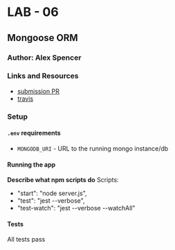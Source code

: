 # LAB - 06

## Mongoose ORM

### Author: Alex Spencer

### Links and Resources
* [submission PR](https://github.com/alexspencer-401-advanced-javascript/lab-06/pull/1)
* [travis](https://github.com/alexspencer-401-advanced-javascript/lab-06/pull/1/checks?check_run_id=233373148)

### Setup
#### `.env` requirements
* `MONGODB_URI` - URL to the running mongo instance/db

#### Running the app

**Describe what npm scripts do**
Scripts:
- "start": "node server.js",
- "test": "jest --verbose",
- "test-watch": "jest --verbose --watchAll"
  
#### Tests
All tests pass